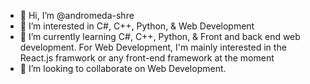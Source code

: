 - 👋 Hi, I’m @andromeda-shre
- 👀 I’m interested in C#, C++, Python, & Web Development
- 🌱 I’m currently learning C#, C++, Python, & Front and back end web development. For Web Development, I'm mainly interested in the React.js framwork or any front-end framework at the moment
- 💞️ I’m looking to collaborate on Web Development.

<!---
andromeda-shre/andromeda-shre is a ✨ special ✨ repository because its `README.md` (this file) appears on your GitHub profile.
You can click the Preview link to take a look at your changes.
--->
